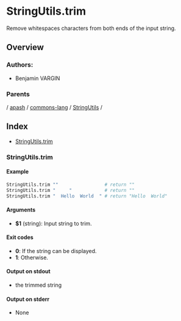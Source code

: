 # StringUtils.trim

Remove whitespaces characters from both ends of the input string.

## Overview

<!-- -->

### Authors:
* Benjamin VARGIN

### Parents
<!-- apash.parentBegin -->
[](../../../../.md) / [apash](../../../apash.md) / [commons-lang](../../commons-lang.md) / [StringUtils](../StringUtils.md) / 
<!-- apash.parentEnd -->

## Index

* [StringUtils.trim](#stringutilstrim)

### StringUtils.trim

#### Example

```bash
StringUtils.trim ""                 # return ""
StringUtils.trim "     "            # return ""
StringUtils.trim "  Hello  World  " # return "Hello  World"
```

#### Arguments

* **$1** (string): Input string to trim.

#### Exit codes

* **0**: If the string can be displayed.
* **1**: Otherwise.

#### Output on stdout

* the trimmed string

#### Output on stderr

* None

